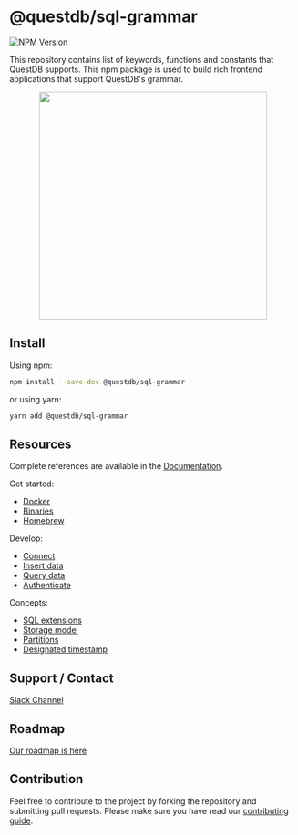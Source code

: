 # @questdb/sql-grammar

<a href="https://www.npmjs.com/package/@questdb/sql-grammar">
  <img src="https://img.shields.io/npm/v/@questdb/sql-grammar.svg?style=flat"
        alt="NPM Version">
</a>

This repository contains list of keywords, functions and constants that QuestDB
supports. This npm package is used to build rich frontend applications that
support QuestDB's grammar.

<div align="center">
  <a href="http://questdb.io">
    <img src=".github/structure.png" width="400" />
  </a>
</div>

## Install

Using npm:

```sh
npm install --save-dev @questdb/sql-grammar
```

or using yarn:

```sh
yarn add @questdb/sql-grammar
```

## Resources

Complete references are available in the
[Documentation](https://questdb.io/docs/introduction/).

Get started:

- [Docker](https://questdb.io/docs/get-started/docker/)
- [Binaries](https://questdb.io/docs/get-started/binaries/)
- [Homebrew](https://questdb.io/docs/get-started/homebrew/)

Develop:

- [Connect](https://questdb.io/docs/develop/connect/)
- [Insert data](https://questdb.io/docs/develop/insert-data/)
- [Query data](https://questdb.io/docs/develop/query-data/)
- [Authenticate](https://questdb.io/docs/develop/authenticate/)

Concepts:

- [SQL extensions](https://questdb.io/docs/concept/sql-extensions/)
- [Storage model](https://questdb.io/docs/concept/storage-model/)
- [Partitions](https://questdb.io/docs/concept/partitions/)
- [Designated timestamp](https://questdb.io/docs/concept/designated-timestamp/)

## Support / Contact

[Slack Channel](https://slack.questdb.io)

## Roadmap

[Our roadmap is here](https://github.com/questdb/questdb/projects/3)

## Contribution

Feel free to contribute to the project by forking the repository and submitting
pull requests. Please make sure you have read our
[contributing guide](https://github.com/questdb/sql-grammar/blob/master/CONTRIBUTING.md).
